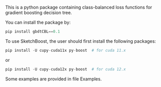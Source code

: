 This is a python package containing class-balanced loss functions for gradient boosting decision tree.

You can install the package by:
```python
pip install gbdtCBL==0.1
```

To use SketchBoost, the user should first install the following packages:
```python
pip install -U cupy-cuda11x py-boost  # for cuda 11.x
```
or 
```python
pip install -U cupy-cuda12x py-boost  # for cuda 12.x
```

Some examples are provided in file Examples.
